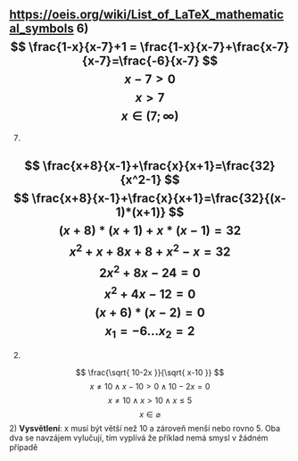 https://oeis.org/wiki/List_of_LaTeX_mathematical_symbols
6)
$$
\frac{1-x}{x-7}+1 = \frac{1-x}{x-7}+\frac{x-7}{x-7}=\frac{-6}{x-7}
$$
$$
x-7 > 0
$$
$$
x > 7
$$
$$
x \in (7;\infty)
$$
---
7)
$$
\frac{x+8}{x-1}+\frac{x}{x+1}=\frac{32}{x^2-1} 
$$
$$
\frac{x+8}{x-1}+\frac{x}{x+1}=\frac{32}{(x-1)*(x+1)} 
$$
$$
(x+8)*(x+1)+x*(x-1)=32
$$
$$
x^2+x+8x+8+x^2-x=32
$$
$$
2x^2+8x-24=0
$$
$$
x^2+4x-12=0
$$
$$
(x+6)*(x-2)=0
$$
$$
x_{1} = -6
\dots
x_{2}= 2
$$
---
2)
$$
\frac{\sqrt{ 10-2x }}{\sqrt{ x-10 }}
$$
$$
x\neq 10 \wedge x-10>0 \wedge 10-2x=0
$$
$$
x\neq 10 \wedge x>10 \wedge x\leq 5
$$
$$
x \in \varnothing
$$
2) **Vysvětlení**: x musí být větší než 10 a zároveň menší nebo rovno 5. Oba dva se navzájem vylučují, tím vyplívá že příklad nemá smysl v žádném případě